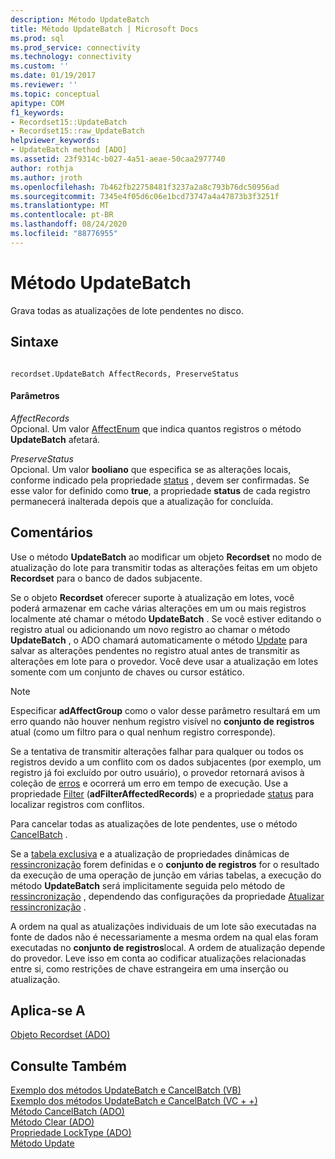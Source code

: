 ```yaml
---
description: Método UpdateBatch
title: Método UpdateBatch | Microsoft Docs
ms.prod: sql
ms.prod_service: connectivity
ms.technology: connectivity
ms.custom: ''
ms.date: 01/19/2017
ms.reviewer: ''
ms.topic: conceptual
apitype: COM
f1_keywords:
- Recordset15::UpdateBatch
- Recordset15::raw_UpdateBatch
helpviewer_keywords:
- UpdateBatch method [ADO]
ms.assetid: 23f9314c-b027-4a51-aeae-50caa2977740
author: rothja
ms.author: jroth
ms.openlocfilehash: 7b462fb22758481f3237a2a8c793b76dc50956ad
ms.sourcegitcommit: 7345e4f05d6c06e1bcd73747a4a47873b3f3251f
ms.translationtype: MT
ms.contentlocale: pt-BR
ms.lasthandoff: 08/24/2020
ms.locfileid: "88776955"
---
```

# <a name="updatebatch-method"></a>Método UpdateBatch
Grava todas as atualizações de lote pendentes no disco.  
  
## <a name="syntax"></a>Sintaxe  
  
```  
  
recordset.UpdateBatch AffectRecords, PreserveStatus  
```  
  
#### <a name="parameters"></a>Parâmetros  
 *AffectRecords*  
 Opcional. Um valor [AffectEnum](./affectenum.md) que indica quantos registros o método **UpdateBatch** afetará.  
  
 *PreserveStatus*  
 Opcional. Um valor **booliano** que especifica se as alterações locais, conforme indicado pela propriedade [status](./status-property-ado-recordset.md) , devem ser confirmadas. Se esse valor for definido como **true**, a propriedade **status** de cada registro permanecerá inalterada depois que a atualização for concluída.  
  
## <a name="remarks"></a>Comentários  
 Use o método **UpdateBatch** ao modificar um objeto **Recordset** no modo de atualização do lote para transmitir todas as alterações feitas em um objeto **Recordset** para o banco de dados subjacente.  
  
 Se o objeto **Recordset** oferecer suporte à atualização em lotes, você poderá armazenar em cache várias alterações em um ou mais registros localmente até chamar o método **UpdateBatch** . Se você estiver editando o registro atual ou adicionando um novo registro ao chamar o método **UpdateBatch** , o ADO chamará automaticamente o método [Update](./update-method.md) para salvar as alterações pendentes no registro atual antes de transmitir as alterações em lote para o provedor. Você deve usar a atualização em lotes somente com um conjunto de chaves ou cursor estático.  
  
> [!NOTE]
>  Especificar **adAffectGroup** como o valor desse parâmetro resultará em um erro quando não houver nenhum registro visível no **conjunto de registros** atual (como um filtro para o qual nenhum registro corresponde).  
  
 Se a tentativa de transmitir alterações falhar para qualquer ou todos os registros devido a um conflito com os dados subjacentes (por exemplo, um registro já foi excluído por outro usuário), o provedor retornará avisos à coleção de [erros](./errors-collection-ado.md) e ocorrerá um erro em tempo de execução. Use a propriedade [Filter](./filter-property.md) (**adFilterAffectedRecords**) e a propriedade [status](./status-property-ado-recordset.md) para localizar registros com conflitos.  
  
 Para cancelar todas as atualizações de lote pendentes, use o método [CancelBatch](./cancelbatch-method-ado.md) .  
  
 Se a [tabela exclusiva](./unique-table-unique-schema-unique-catalog-properties-dynamic-ado.md) e a atualização de propriedades dinâmicas de [ressincronização](./update-resync-property-dynamic-ado.md) forem definidas e o **conjunto de registros** for o resultado da execução de uma operação de junção em várias tabelas, a execução do método **UpdateBatch** será implicitamente seguida pelo método de [ressincronização](./resync-method.md) , dependendo das configurações da propriedade [Atualizar ressincronização](./update-resync-property-dynamic-ado.md) .  
  
 A ordem na qual as atualizações individuais de um lote são executadas na fonte de dados não é necessariamente a mesma ordem na qual elas foram executadas no **conjunto de registros**local. A ordem de atualização depende do provedor. Leve isso em conta ao codificar atualizações relacionadas entre si, como restrições de chave estrangeira em uma inserção ou atualização.  
  
## <a name="applies-to"></a>Aplica-se A  
 [Objeto Recordset (ADO)](./recordset-object-ado.md)  
  
## <a name="see-also"></a>Consulte Também  
 [Exemplo dos métodos UpdateBatch e CancelBatch (VB)](./updatebatch-and-cancelbatch-methods-example-vb.md)   
 [Exemplo dos métodos UpdateBatch e CancelBatch (VC + +)](./updatebatch-and-cancelbatch-methods-example-vc.md)   
 [Método CancelBatch (ADO)](./cancelbatch-method-ado.md)   
 [Método Clear (ADO)](./clear-method-ado.md)   
 [Propriedade LockType (ADO)](./locktype-property-ado.md)   
 [Método Update](./update-method.md)